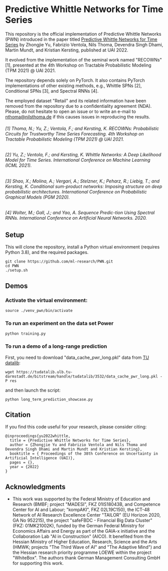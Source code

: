 # Predictive Whittle Networks for Time Series

This repository is the official implementation of Predictive Whittle Networks (PWN) introduced in the paper titled [Predictive Whittle Networks for Time Series](https://ml-research.github.io/papers/yu2022whittle.pdf) by Zhongjie Yu, Fabrizio Ventola, Nils Thoma, Devendra Singh Dhami, Martin Mundt, and Kristian Kersting, published at UAI 2022.

It evolved from the implementation of the seminal work named "RECOWNs" [1], presented at the 4th Workshop on Tractable Probabilistic Modeling (TPM 2021) @ UAI 2021. 

The repository depends solely on PyTorch.
It also contains PyTorch implementations of other existing methods, e.g., Whittle SPNs [2], Conditional SPNs [3], and Spectral RNNs [4].

The employed dataset "Retail" and its related information have been removed from the repository due to a confidentiality agreement (NDA). 
Please, do not hesitate to open an issue or to write an e-mail to <nthoma@nilsthoma.de> if this causes issues in reproducing the results.

###### [1] Thoma, N.; Yu, Z.; Ventola, F.; and Kersting, K. RECOWNs: Probabilistic Circuits for Trustworthy Time Series Forecasting. 4th Workshop on Tractable Probabilistic Modeling (TPM 2021) @ UAI 2021.

###### [2] Yu, Z.; Ventola, F.; and Kersting, K. Whittle Networks: A Deep Likelihood Model for Time Series. International Conference on Machine Learning (ICML 2021).

###### [3] Shao, X.; Molina, A.; Vergari, A.; Stelzner, K.; Peharz, R.; Liebig, T.; and Kersting, K. Conditional sum-product networks: Imposing structure on deep probabilistic architectures. International Conference on Probabilistic Graphical Models (PGM 2020).

###### [4] Wolter, M.; Gall, J.; and Yao, A. Sequence Predic-tion Using Spectral RNNs. International Conference on Artificial Neural Networks. 2020.


## Setup

This will clone the repository, install a Python virtual environment (requires Python 3.8), and the required packages.

    git clone https://github.com/ml-research/PWN.git
    cd PWN
    ./setup.sh

## Demos

### Activate the virtual environment:

    source ./venv_pwn/bin/activate

### To run an experiment on the data set Power

    python training.py

### To run a demo of a long-range prediction

First, you need to download "data_cache_pwr_long.pkl" data from [TU datalib](https://tudatalib.ulb.tu-darmstadt.de/handle/tudatalib/3532/):

    wget https://tudatalib.ulb.tu-darmstadt.de/bitstream/handle/tudatalib/3532/data_cache_pwr_long.pkl -P res

and then launch the script:

    python long_term_prediction_showcase.py


## Citation
If you find this code useful for your research, please consider citing:


    @inproceedings{yu2022whittle,
      title = {Predictive Whittle Networks for Time Series},
      author = {Zhongjie Yu and Fabrizio Ventola and Nils Thoma and Devendra Singh Dhami and Martin Mundt and Kristian Kersting},
      booktitle = { Proceedings of the 38th Conference on Uncertainty in Artificial Intelligence (UAI)},
      pages = {},
      year = {2022}
    }
    


## Acknowledgments

* This work was supported by the Federal Ministry of Education and Research (BMBF; project "MADESI", FKZ 01IS18043B, and Competence Center for AI and Labour; "kompAKI", FKZ 02L19C150), the ICT-48 Network of AI Research Excellence Center "TAILOR" (EU Horizon 2020, GA No 952215), the project "safeFBDC - Financial Big Data Cluster" (FKZ: 01MK21002K), funded by the German Federal Ministry for Economics Affairs and Energy as part of the GAIA-x initiative and the Collaboration Lab "AI in Construction" (AICO). It benefited from the Hessian Ministry of Higher Education, Research, Science and the Arts (HMWK; projects "The Third Wave of AI" and "The Adaptive Mind") and the Hessian research priority programme LOEWE within the project "WhiteBox". The authors thank German Management Consulting GmbH for supporting this work.
